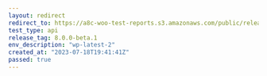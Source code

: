 ```yaml
---
layout: redirect
redirect_to: https://a8c-woo-test-reports.s3.amazonaws.com/public/release/8.0.0-beta.1/wp-latest-2/api/index.html
test_type: api
release_tag: 8.0.0-beta.1
env_description: "wp-latest-2"
created_at: "2023-07-18T19:41:41Z"
passed: true
---
```

